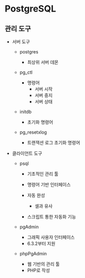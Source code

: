 # PostgreSQL
## 관리 도구


- 서버 도구
	- postgres
		- 최상위 서버 데몬
	- pg_ctl
		- 명령어
			- 서버 시작
			- 서버 중지
			- 서버 상태

	- initdb
		- 초기화 명령어
	- pg_resetxlog
		- 트랜잭션 로그 초기화 명령어

- 클라이언트 도구
	- psql
		- 기초적인 관리 툴
		- 명령어 기반 인터페이스
		- 자동 완성
			- 셀과 유사

		- 스크립트 통한 자동화 기능

	- pgAdmin
		- 그래픽 사용자 인터페이스
		- 6.3.2부터 지원
	- phpPgAdmin
		- 웹 기반의 관리 툴
		- PHP로 작성










